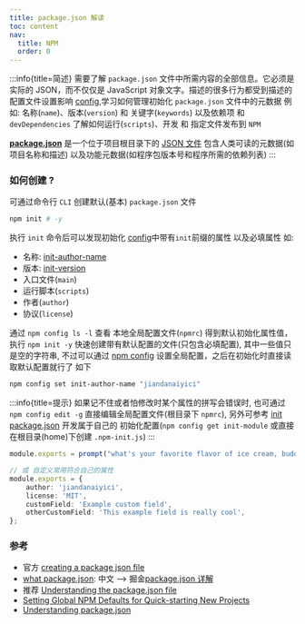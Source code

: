 ```yaml
---
title: package.json 解读
toc: content
nav:
  title: NPM
  order: 0
---
```


:::info{title=简述}
需要了解 `package.json` 文件中所需内容的全部信息。它必须是实际的 JSON，而不仅仅是 JavaScript 对象文字。描述的很多行为都受到描述的配置文件设置影响 [config](./config.md),学习如何管理初始化 `package.json` 文件中的元数据 例如: 名称(`name`)、版本(`version`) 和 关键字(`keywords`) 以及依赖项 和 `devDependencies` 了解如何运行(`scripts`)、开发 和 指定文件发布到 `NPM`

[**package.json**](https://docs.npmjs.com/cli/v9/configuring-npm/package-json#description) 是一个位于项目根目录下的 [JSON 文件](https://www.json.org/json-zh.html) 包含人类可读的元数据(如项目名称和描述) 以及功能元数据(如程序包版本号和程序所需的依赖列表)
:::

### 如何创建 ?

可通过命令行 `CLI` 创建默认(基本) `package.json` 文件

```bash
npm init # -y
```

执行 `init` 命令后可以发现初始化 [config](https://docs.npmjs.com/misc/config)中带有`init`前缀的属性 以及必填属性 如:

- 名称: [init-author-name](https://docs.npmjs.com/cli/v9/using-npm/config#init-author-name)
- 版本: [init-version](https://docs.npmjs.com/cli/v9/using-npm/config#init-version)
- 入口文件(`main`)
- 运行脚本(`scripts`)
- 作者(`author`)
- 协议(`license`)

通过 `npm config ls -l` 查看 本地全局配置文件(`npmrc`) 得到默认初始化属性值， 执行 `npm init -y` 快速创建带有默认配置的文件(只包含必填配置), 其中一些值只是空的字符串, 不过可以通过 [npm config](https://docs.npmjs.com/cli/v9/commands/npm-config) 设置全局配置，之后在初始化时直接读取默认配置就行了 如下

```bash
npm config set init-author-name "jiandanaiyici"
```

:::info{title=提示}
如果记不住或者怕修改时某个属性的拼写会错误时, 也可通过 `npm config edit -g` 直接编辑全局配置文件(根目录下 `npmrc`), 另外可参考 [init package.json](https://github.com/npm/init-package-json) 开发属于自己的 初始化配置(`npm config get init-module` 或直接在根目录(home)下创建 `.npm-init.js`)
:::

```ts
module.exports = prompt("what's your favorite flavor of ice cream, buddy?", 'I LIKE THEM ALL');

// 或 自定义常用符合自己的属性
module.exports = {
	author: 'jiandanaiyici',
	license: 'MIT',
	customField: 'Example custom field',
	otherCustomField: 'This example field is really cool',
};
```

### 参考

- <Badge>官方</Badge> [creating a package json file](https://docs.npmjs.com/creating-a-package-json-file)
- [what package.json](https://heynode.com/tutorial/what-packagejson/): 中文 --> 掘金[package.json 详解](https://juejin.cn/post/6844904006746112007)
- <Badge type="error">推荐</Badge> [Understanding the package.json file](https://www.codementor.io/@ekunolaeasybuoy/understanding-the-package-json-file-13xfqsnohq)
- [Setting Global NPM Defaults for Quick-starting New Projects](https://codeburst.io/setting-global-npm-defaults-for-quick-starting-new-projects-ed06ed22edb3)
- [Understanding package.json](https://javascript.plainenglish.io/understanding-package-json-33c810ea8acb)
